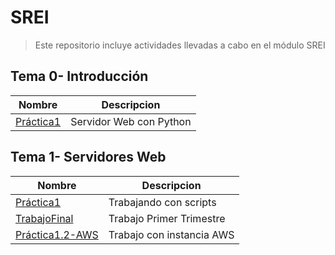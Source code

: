 # SREI
> Este repositorio incluye actividades llevadas a cabo en el módulo SREI

 ## Tema 0- Introducción

| Nombre  | Descripcion |
| ----------- | ----------------- |
|  [Práctica1](Tema0/Práctica1.md) | Servidor Web con Python |

## Tema 1- Servidores Web

| Nombre | Descripcion |
| ----------- | ----------------- |
| [Práctica1](Tema1/Práctica1.md) | Trabajando con scripts |
| [TrabajoFinal](Tema1/Trabajo-Final.md) | Trabajo Primer Trimestre |
| [Práctica1.2-AWS](Tema1/Práctica1.2-AWS.md) | Trabajo con instancia AWS|

